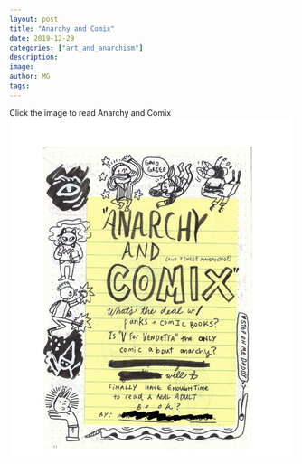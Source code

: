 ```yaml
---
layout: post
title: "Anarchy and Comix"
date: 2019-12-29
categories: ["art_and_anarchism"]
description: 
image: 
author: MG
tags:
---
```

Click the image to read Anarchy and Comix
[![Anarchy and Comix PDF](/assets/img/anarchocomics/cover.png)](/assets/img/anarchocomics/MG.AnarchoComicsZine.pdf)